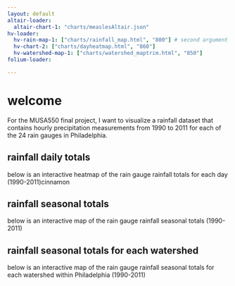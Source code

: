 ```yaml
---
layout: default
altair-loader:
  altair-chart-1: "charts/measlesAltair.json"
hv-loader:
  hv-rain-map-1: ["charts/rainfall_map.html", "800"] # second argument is the desired height
  hv-chart-2: ["charts/dayheatmap.html", "860"]
  hv-watershed-map-1: ["charts/watershed_maptrim.html", "850"]
folium-loader:

---
```


# welcome

For the MUSA550 final project, I want to visualize a rainfall dataset that contains hourly precipitation measurements from 1990 to 2011 for each of the 24 rain gauges in Philadelphia. 

## rainfall daily totals 

below is an interactive heatmap of the rain gauge rainfall totals for each day (1990-2011)cinnamon

<div id="hv-chart-2"></div>

## rainfall seasonal totals 

below is an interactive map of the rain gauge rainfall seasonal totals (1990-2011)

<div id="hv-rain-map-1"></div>

## rainfall seasonal totals for each watershed

below is an interactive map of the rain gauge rainfall seasonal totals for each watershed within Philadelphia (1990-2011)

<div id="hv-watershed-map-1"></div>

<br/>
